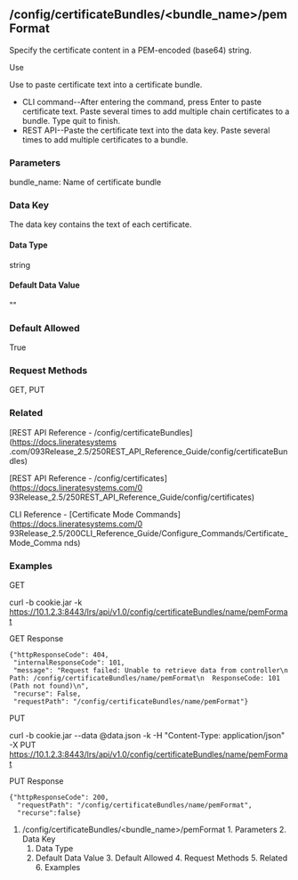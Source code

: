 ## /config/certificateBundles/<bundle_name>/pemFormat

Specify the certificate content in a PEM-encoded (base64) string.

Use

Use to paste certificate text into a certificate bundle.

  * CLI command--After entering the command, press Enter to paste certificate text. Paste several times to add multiple chain certificates to a bundle. Type quit to finish.
  * REST API--Paste the certificate text into the data key. Paste several times to add multiple certificates to a bundle.

### Parameters

bundle_name: Name of certificate bundle

### Data Key

The data key contains the text of each certificate.

#### Data Type

string

#### Default Data Value

""

### Default Allowed

True

### Request Methods

GET, PUT

### Related

[REST API Reference - /config/certificateBundles](https://docs.lineratesystems
.com/093Release_2.5/250REST_API_Reference_Guide/config/certificateBundles)

[REST API Reference - /config/certificates](https://docs.lineratesystems.com/0
93Release_2.5/250REST_API_Reference_Guide/config/certificates)

CLI Reference - [Certificate Mode Commands](https://docs.lineratesystems.com/0
93Release_2.5/200CLI_Reference_Guide/Configure_Commands/Certificate_Mode_Comma
nds)

### Examples

GET

curl -b cookie.jar -k
https://10.1.2.3:8443/lrs/api/v1.0/config/certificateBundles/name/pemFormat

GET Response

    
    {"httpResponseCode": 404,
     "internalResponseCode": 101,
     "message": "Request failed: Unable to retrieve data from controller\n  Path: /config/certificateBundles/name/pemFormat\n  ResponseCode: 101 (Path not found)\n",
     "recurse": False,
     "requestPath": "/config/certificateBundles/name/pemFormat"}
    

PUT

curl -b cookie.jar --data @data.json -k -H "Content-Type: application/json" -X
PUT
https://10.1.2.3:8443/lrs/api/v1.0/config/certificateBundles/name/pemFormat

PUT Response

    
    {"httpResponseCode": 200,
      "requestPath": "/config/certificateBundles/name/pemFormat",
      "recurse":false}

  1. /config/certificateBundles/<bundle_name>/pemFormat
    1. Parameters
    2. Data Key
      1. Data Type
      2. Default Data Value
    3. Default Allowed
    4. Request Methods
    5. Related
    6. Examples

